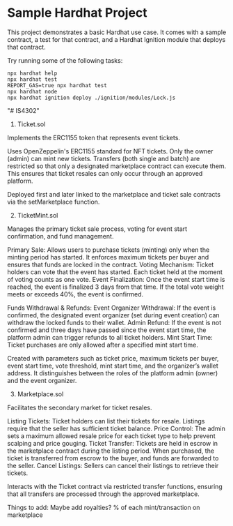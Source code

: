 # Sample Hardhat Project

This project demonstrates a basic Hardhat use case. It comes with a sample contract, a test for that contract, and a Hardhat Ignition module that deploys that contract.

Try running some of the following tasks:

```shell
npx hardhat help
npx hardhat test
REPORT_GAS=true npx hardhat test
npx hardhat node
npx hardhat ignition deploy ./ignition/modules/Lock.js
```
"# IS4302" 


1. Ticket.sol

Implements the ERC1155 token that represents event tickets.

Uses OpenZeppelin's ERC1155 standard for NFT tickets. Only the owner (admin) can mint new tickets.
Transfers (both single and batch) are restricted so that only a designated marketplace contract can execute them. This ensures that ticket resales can only occur through an approved platform.

Deployed first and later linked to the marketplace and ticket sale contracts via the setMarketplace function.

2. TicketMint.sol

Manages the primary ticket sale process, voting for event start confirmation, and fund management.

Primary Sale:
Allows users to purchase tickets (minting) only when the minting period has started. It enforces maximum tickets per buyer and ensures that funds are locked in the contract.
Voting Mechanism:
Ticket holders can vote that the event has started. Each ticket held at the moment of voting counts as one vote.
Event Finalization:
Once the event start time is reached, the event is finalized 3 days from that time. If the total vote weight meets or exceeds 40%, the event is confirmed.

Funds Withdrawal & Refunds:
Event Organizer Withdrawal:
If the event is confirmed, the designated event organizer (set during event creation) can withdraw the locked funds to their wallet.
Admin Refund:
If the event is not confirmed and three days have passed since the event start time, the platform admin can trigger refunds to all ticket holders.
Mint Start Time:
Ticket purchases are only allowed after a specified mint start time.

Created with parameters such as ticket price, maximum tickets per buyer, event start time, vote threshold, mint start time, and the organizer’s wallet address. It distinguishes between the roles of the platform admin (owner) and the event organizer.

3. Marketplace.sol

Facilitates the secondary market for ticket resales.

Listing Tickets:
Ticket holders can list their tickets for resale. Listings require that the seller has sufficient ticket balance.
Price Control:
The admin sets a maximum allowed resale price for each ticket type to help prevent scalping and price gouging.
Ticket Transfer:
Tickets are held in escrow in the marketplace contract during the listing period. When purchased, the ticket is transferred from escrow to the buyer, and funds are forwarded to the seller.
Cancel Listings:
Sellers can cancel their listings to retrieve their tickets.

Interacts with the Ticket contract via restricted transfer functions, ensuring that all transfers are processed through the approved marketplace.


Things to add:
Maybe add royalties? % of each mint/transaction on marketplace